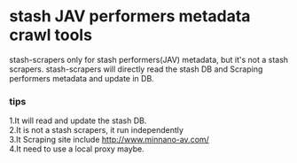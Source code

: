 # stash JAV performers metadata crawl tools
 stash-scrapers only for stash performers(JAV) metadata, but it's not a stash scrapers. stash-scrapers will directly read the stash DB and Scraping performers metadata and update in DB.

### tips
1.It will read and update the stash DB.<br>
2.It is not a stash scrapers, it run independently<br>
3.It Scraping site include http://www.minnano-av.com/<br>
4.It need to use a local proxy maybe.

